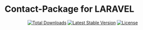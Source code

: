 # Contact-Package for LARAVEL


<p align="center">
<a href="https://packagist.org/packages/laravel/framework"><img src="https://img.shields.io/github/issues/janaka531/contact-package.svg" alt="Total Downloads"></a>
<a href="https://packagist.org/packages/laravel/framework"><img src="https://img.shields.io/github/stars/janaka531/contact-package.svg" alt="Latest Stable Version"></a>
<a href="https://packagist.org/packages/laravel/framework"><img src="https://img.shields.io/github/forks/janaka531/contact-package.svg" alt="License"></a>
</p>
